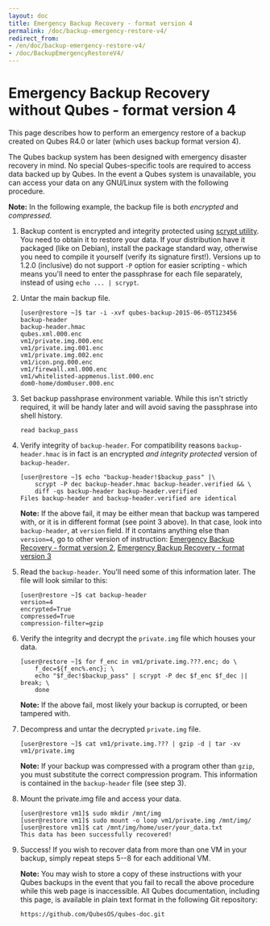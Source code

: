 ```yaml
---
layout: doc
title: Emergency Backup Recovery - format version 4
permalink: /doc/backup-emergency-restore-v4/
redirect_from:
- /en/doc/backup-emergency-restore-v4/
- /doc/BackupEmergencyRestoreV4/
---
```


Emergency Backup Recovery without Qubes - format version 4
==========================================================

This page describes how to perform an emergency restore of a backup created on Qubes R4.0 or later (which uses backup format version 4).

The Qubes backup system has been designed with emergency disaster recovery in mind. No special Qubes-specific tools are required to access data backed up by Qubes. In the event a Qubes system is unavailable, you can access your data on any GNU/Linux system with the following procedure.

**Note:** In the following example, the backup file is both *encrypted* and *compressed*.

 1. Backup content is encrypted and integrity protected using [scrypt
    utility](https://www.tarsnap.com/scrypt.html). You need to obtain it to
    restore your data.  If your distribution have it packaged (like on Debian),
    install the package standard way, otherwise you need to compile it yourself
    (verify its signature first!). 
    Versions up to 1.2.0 (inclusive) do not support `-P` option for easier
    scripting - which means you'll need to enter the passphrase for each file
    separately, instead of using `echo ... | scrypt`.

 2. Untar the main backup file.

        [user@restore ~]$ tar -i -xvf qubes-backup-2015-06-05T123456
        backup-header
        backup-header.hmac
        qubes.xml.000.enc
        vm1/private.img.000.enc
        vm1/private.img.001.enc
        vm1/private.img.002.enc
        vm1/icon.png.000.enc
        vm1/firewall.xml.000.enc
        vm1/whitelisted-appmenus.list.000.enc
        dom0-home/dom0user.000.enc

 3. Set backup passhprase environment variable. While this isn't strictly required, it will be handy later and will avoid saving the passphrase into shell history.

        read backup_pass

 4. Verify integrity of `backup-header`. For compatibility reasons `backup-header.hmac` is in fact is an encrypted *and integrity protected* version of `backup-header`.

        [user@restore ~]$ echo "backup-header!$backup_pass" |\
            scrypt -P dec backup-header.hmac backup-header.verified && \
            diff -qs backup-header backup-header.verified
        Files backup-header and backup-header.verified are identical

    **Note:** If the above fail, it may be either mean that backup was tampered
with, or it is in different format (see point 3 above). In that case, look into
`backup-header`, at `version` field. If it contains anything else than
`version=4`, go to other version of instruction: [Emergency Backup Recovery -
format version 2](/doc/backup-emergency-restore-v2/), [Emergency Backup
Recovery - format version 3](/doc/backup-emergency-restore-v3/)

 5. Read the `backup-header`. You'll need some of this information later. The file will look similar to this:

        [user@restore ~]$ cat backup-header
        version=4
        encrypted=True
        compressed=True
        compression-filter=gzip
  
 6. Verify the integrity and decrypt the `private.img` file which houses your data.

        [user@restore ~]$ for f_enc in vm1/private.img.???.enc; do \
            f_dec=${f_enc%.enc}; \
            echo "$f_dec!$backup_pass" | scrypt -P dec $f_enc $f_dec || break; \
            done

    **Note:** If the above fail, most likely your backup is corrupted, or been tampered with.

 7. Decompress and untar the decrypted `private.img` file.

        [user@restore ~]$ cat vm1/private.img.??? | gzip -d | tar -xv
        vm1/private.img

    **Note:** If your backup was compressed with a program other than `gzip`, you must substitute the correct compression program. This information is contained in the `backup-header` file (see step 3).

 8. Mount the private.img file and access your data.

        [user@restore vm1]$ sudo mkdir /mnt/img
        [user@restore vm1]$ sudo mount -o loop vm1/private.img /mnt/img/
        [user@restore vm1]$ cat /mnt/img/home/user/your_data.txt
        This data has been successfully recovered!

 9. Success! If you wish to recover data from more than one VM in your backup, simply repeat steps 5--8 for each additional VM.

    **Note:** You may wish to store a copy of these instructions with your Qubes backups in the event that you fail to recall the above procedure while this web page is inaccessible. All Qubes documentation, including this page, is available in plain text format in the following Git repository:

        https://github.com/QubesOS/qubes-doc.git

